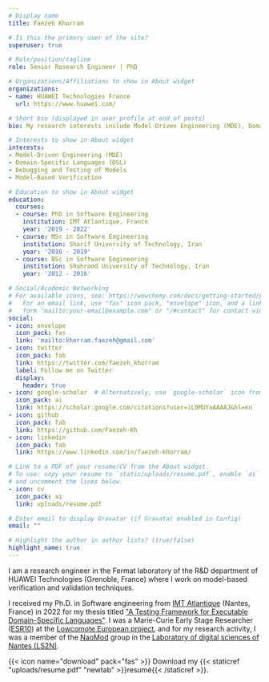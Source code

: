 ```yaml
---
# Display name
title: Faezeh Khorram

# Is this the primary user of the site?
superuser: true

# Role/position/tagline
role: Senior Research Engineer | PhD

# Organizations/Affiliations to show in About widget
organizations:
- name: HUAWEI Technologies France
  url: https://www.huawei.com/

# Short bio (displayed in user profile at end of posts)
bio: My research interests include Model-Driven Engineering (MDE), Domain-Specific Languages (DSL), Language Engineering, Debugging and Testing of models, and Software Testing.

# Interests to show in About widget
interests:
- Model-Driven Engineering (MDE)
- Domain-Specific Languages (DSL)
- Debugging and Testing of Models
- Model-Based Verification

# Education to show in About widget
education:
  courses:
  - course: PhD in Software Engineering
    institution: IMT Atlantique, France
    year: '2019 - 2022'
  - course: MSc in Software Engineering
    institution: Sharif University of Technology, Iran
    year: '2016 - 2019'
  - course: BSc in Software Engineering
    institution: Shahrood University of Technology, Iran
    year: '2012 - 2016'

# Social/Academic Networking
# For available icons, see: https://wowchemy.com/docs/getting-started/page-builder/#icons
#   For an email link, use "fas" icon pack, "envelope" icon, and a link in the
#   form "mailto:your-email@example.com" or "/#contact" for contact widget.
social:
- icon: envelope
  icon_pack: fas
  link: 'mailto:khorram.faezeh@gmail.com'
- icon: twitter
  icon_pack: fab
  link: https://twitter.com/faezeh_khorram
  label: Follow me on Twitter
  display:
    header: true
- icon: google-scholar  # Alternatively, use `google-scholar` icon from `ai` icon pack
  icon_pack: ai
  link: https://scholar.google.com/citations?user=iL0MUYoAAAAJ&hl=en
- icon: github
  icon_pack: fab
  link: https://github.com/Faezeh-Kh
- icon: linkedin
  icon_pack: fab
  link: https://www.linkedin.com/in/faezeh-khorram/

# Link to a PDF of your resume/CV from the About widget.
# To use: copy your resume to `static/uploads/resume.pdf`, enable `ai` icons in `params.toml`,
# and uncomment the lines below.
- icon: cv
  icon_pack: ai
  link: uploads/resume.pdf

# Enter email to display Gravatar (if Gravatar enabled in Config)
email: ""

# Highlight the author in author lists? (true/false)
highlight_name: true
---
```

I am a research engineer in the Fermat laboratory of the R&D department of HUAWEI Technologies (Grenoble, France) where I work on model-based verification and validation techniques.

I received my Ph.D. in Software engineering from [IMT Atlantique](https://www.imt-atlantique.fr/en) (Nantes, France) in 2022 for my thesis titled ["A Testing Framework for Executable Domain-Specific Languages"](https://theses.hal.science/tel-03977604/).
I was a Marie-Curie Early Stage Researcher ([ESR10](https://www.lowcomote.eu/esr/10/)) at the [Lowcomote European project](https://www.lowcomote.eu/), and for my research activity, I was a member of the [NaoMod](https://naomod.github.io/) group 
in the [Laboratory of digital sciences of Nantes (LS2N)](https://www.ls2n.fr/?lang=en).

{{< icon name="download" pack="fas" >}} Download my {{< staticref "uploads/resume.pdf" "newtab" >}}resumé{{< /staticref >}}.
